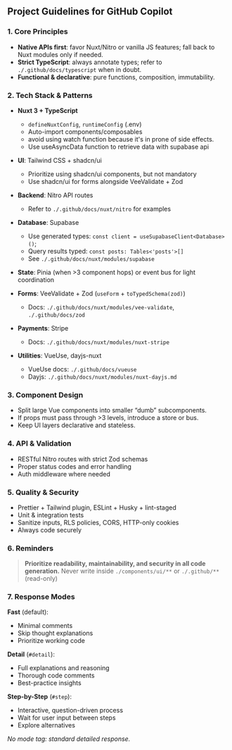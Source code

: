 ## Project Guidelines for GitHub Copilot

### 1. Core Principles

- **Native APIs first**: favor Nuxt/Nitro or vanilla JS features; fall back to Nuxt modules only if needed.
- **Strict TypeScript**: always annotate types; refer to `./.github/docs/typescript` when in doubt.
- **Functional & declarative**: pure functions, composition, immutability.

### 2. Tech Stack & Patterns

- **Nuxt 3 + TypeScript**

  - `defineNuxtConfig`, `runtimeConfig` (.env)
  - Auto-import components/composables
  - avoid using watch function because it's in prone of side effects.
  - Use useAsyncData function to retrieve data with supabase api

- **UI**: Tailwind CSS + shadcn/ui

  - Prioritize using shadcn/ui components, but not mandatory
  - Use shadcn/ui for forms alongside VeeValidate + Zod

- **Backend**: Nitro API routes

  - Refer to `./.github/docs/nuxt/nitro` for examples

- **Database**: Supabase

  - Use generated types: `const client = useSupabaseClient<Database>()`;
  - Query results typed: `const posts: Tables<'posts'>[]`
  - See `./.github/docs/nuxt/modules/supabase`

- **State**: Pinia (when >3 component hops) or event bus for light coordination
- **Forms**: VeeValidate + Zod (`useForm` + `toTypedSchema(zod)`)

  - Docs: `./.github/docs/nuxt/modules/vee-validate`, `./.github/docs/zod`

- **Payments**: Stripe

  - Docs: `./.github/docs/nuxt/modules/nuxt-stripe`

- **Utilities**: VueUse, dayjs-nuxt

  - VueUse docs: `./.github/docs/vueuse`
  - Dayjs: `./.github/docs/nuxt/modules/nuxt-dayjs.md`

### 3. Component Design

- Split large Vue components into smaller “dumb” subcomponents.
- If props must pass through >3 levels, introduce a store or bus.
- Keep UI layers declarative and stateless.

### 4. API & Validation

- RESTful Nitro routes with strict Zod schemas
- Proper status codes and error handling
- Auth middleware where needed

### 5. Quality & Security

- Prettier + Tailwind plugin, ESLint + Husky + lint-staged
- Unit & integration tests
- Sanitize inputs, RLS policies, CORS, HTTP-only cookies
- Always code securely

### 6. Reminders

> **Prioritize readability, maintainability, and security in all code generation.**
> Never write inside `./components/ui/**` or `./.github/**` (read-only)

### 7. Response Modes

**Fast** (default):

- Minimal comments
- Skip thought explanations
- Prioritize working code

**Detail** (`#detail`):

- Full explanations and reasoning
- Thorough code comments
- Best-practice insights

**Step-by-Step** (`#step`):

- Interactive, question-driven process
- Wait for user input between steps
- Explore alternatives

_No mode tag: standard detailed response._
